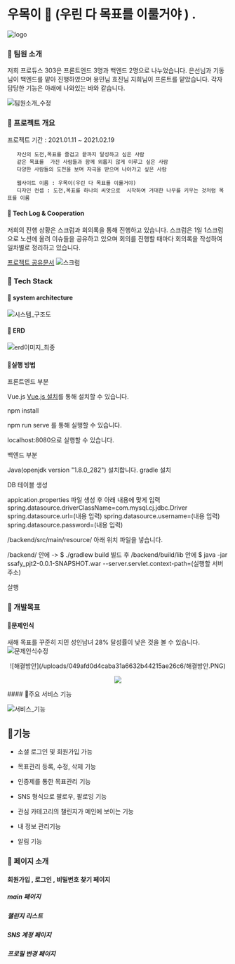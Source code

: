 # 우목이 🌳 (우린 다 목표를 이룰거야 ) .

![logo](/uploads/2d3df481f6a0d3c3761deffb5034cb0c/logo.PNG)

 

### 🌱 팀원 소개

저희 프로듀스 303은 프론트엔드 3명과 백엔드 2명으로 나누었습니다. 
은선님과 기동님이 백엔드를 맡아 진행하였으며 용민님 효진님 지희님이 프론트를 맡았습니다. 
각자 담당한 기능은 아래에 나와있는 바와 같습니다. 

![팀원소개_수정](/uploads/64826c416cb60a08bbfe7d075dd3ba3d/팀원소개_수정.PNG)

  

### 🌳  프로젝트 개요

프로젝트 기간 : 2021.01.11 ~ 2021.02.19


       자신의 도전,목표를 즐겁고 끝까지 달성하고 싶은 사람
       같은 목표를  가진 사람들과 함께 외롭지 않게 이루고 싶은 사람
       다양한 사람들의 도전을 보며 자극을 받으며 나아가고 싶은 사람
       
       웹사이트 이름 : 우목이(우린 다 목표를 이룰거야)
       디자인 컨셉 : 도전,목표를 하나의 씨앗으로  시작하여 거대한 나무를 키우는 것처럼 목표를 이룸 


#### 🌱  Tech Log  &  Cooperation

 저희의 진행 상황은 스크럼과 회의록을 통해 진행하고 있습니다. 
 스크럼은  1일 1스크럼으로  노션에 올려 이슈들을 공유하고 있으며 
 회의를 진행할 때마다 회의록을 작성하여 일차별로 정리하고 있습니다.

[프로젝트 공유문서](https://www.notion.so/A303-1d48727b951b41a18886118e55d04fb8)
![스크럼](/uploads/23af022e3d6741638aa7bd1651bb2038/스크럼.PNG)



### 🌳 Tech Stack

#### 🌱 system architecture

![시스템_구조도](/uploads/521385d54611d84f99e3e0572a5edf9f/시스템_구조도.PNG)


#### 🌱 ERD
![erd이미지_최종](/uploads/93dd266aae0b4d6e79298ebca9fecbe8/erd이미지_최종.PNG)
#### 🌱실행 방법 

프론트엔드 부분

Vue.js [Vue.js 설치](https://kr.vuejs.org/v2/guide/index.html)를 통해 설치할 수 있습니다. 

npm install 

npm run serve 를 통해 실행할 수 있습니다. 

localhost:8080으로 실행할 수 있습니다.


백엔드 부분 

Java(openjdk version "1.8.0_282") 설치합니다.
gradle 설치

DB 테이블 생성


appication.properties 파일 생성  후
아래 내용에 맞게 입력
spring.datasource.driverClassName=com.mysql.cj.jdbc.Driver
spring.datasource.url=(내용 입력)
spring.datasource.username=(내용 입력)
spring.datasource.password=(내용 입력)

/backend/src/main/resource/ 아래 위치 파일을 넣습니다. 


/backend/ 안에   ->   $ ./gradlew build 빌드 후
/backend/build/lib 안에 
$ java -jar ssafy_pjt2-0.0.1-SNAPSHOT.war --server.servlet.context-path=(실행할 서버주소)

살행 





###  🌳 개발목표


#### 🌱문제인식  

새해 목표를 꾸준히 지민 성인남녀 28% 달성률이 낮은 것을 볼 수 있습니다. 
![문제인식수정](/uploads/f8d864ea1f3edbd73fd505d954099331/문제인식수정.png)
<p align="center">![해결방안](/uploads/049afd0d4caba31a6632b44215ae26c6/해결방안.PNG)</p>
<p align="center"><img src=![해결방안](/uploads/049afd0d4caba31a6632b44215ae26c6/해결방안.PNG)></p>
#### 🌱주요 서비스 기능

![서비스_기능](/uploads/17b64fcc5f11b79c63f2acc7dcd5bb03/서비스_기능.PNG)


## 🌱기능

- 소셜 로그인 및 회원가입 가능

- 목표관리 등록, 수정, 삭제 기능

- 인증제를 통한 목표관리 기능

- SNS 형식으로 팔로우, 팔로잉 기능

- 관심 카테고리의 챌린지가 메인에 보이는 기능

- 내 정보 관리기능

- 알림 기능 


### 🌳 페이지 소개 

#### 회원가입 , 로그인 , 비밀번호 찾기 페이지

##### main 페이지

##### 챌린지 리스트 

##### SNS 계정 페이지  

##### 프로필 변경 페이지




